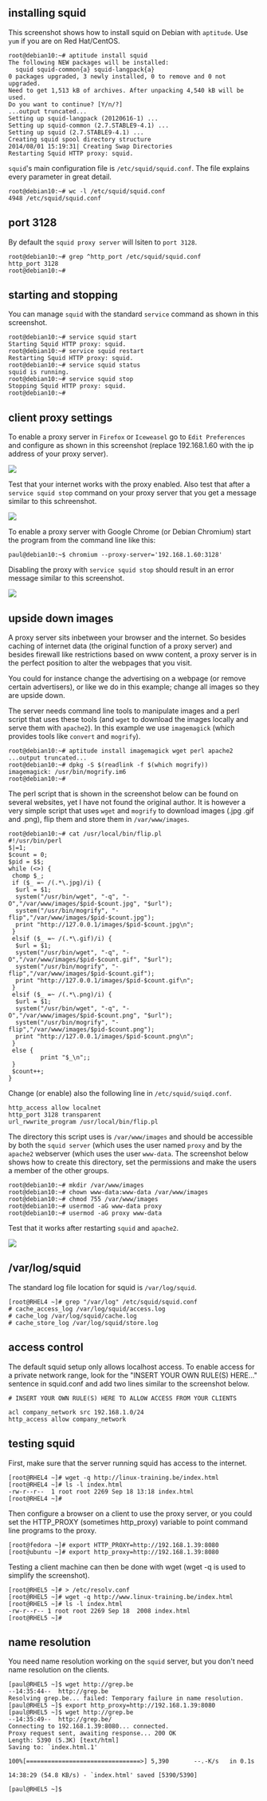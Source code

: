 ## installing squid

This screenshot shows how to install squid on Debian with `aptitude`.
Use `yum` if you are on Red Hat/CentOS.

    root@debian10:~# aptitude install squid
    The following NEW packages will be installed:
      squid squid-common{a} squid-langpack{a}
    0 packages upgraded, 3 newly installed, 0 to remove and 0 not upgraded.
    Need to get 1,513 kB of archives. After unpacking 4,540 kB will be used.
    Do you want to continue? [Y/n/?]
    ...output truncated...
    Setting up squid-langpack (20120616-1) ...
    Setting up squid-common (2.7.STABLE9-4.1) ...
    Setting up squid (2.7.STABLE9-4.1) ...
    Creating squid spool directory structure
    2014/08/01 15:19:31| Creating Swap Directories
    Restarting Squid HTTP proxy: squid.

`squid`\'s main configuration file is
`/etc/squid/squid.conf`. The file explains every parameter
in great detail.

    root@debian10:~# wc -l /etc/squid/squid.conf
    4948 /etc/squid/squid.conf

## port 3128

By default the `squid proxy server` will lsiten to `port 3128`.

    root@debian10:~# grep ^http_port /etc/squid/squid.conf
    http_port 3128
    root@debian10:~#

## starting and stopping

You can manage `squid` with the standard `service` command as shown in
this screenshot.

    root@debian10:~# service squid start
    Starting Squid HTTP proxy: squid.
    root@debian10:~# service squid restart
    Restarting Squid HTTP proxy: squid.
    root@debian10:~# service squid status
    squid is running.
    root@debian10:~# service squid stop
    Stopping Squid HTTP proxy: squid.
    root@debian10:~#

## client proxy settings

To enable a proxy server in `Firefox` or `Iceweasel` go to
`Edit Preferences` and configure as shown in this screenshot (replace
192.168.1.60 with the ip address of your proxy server).

![](assets/proxy_firefoxsettings.png)

Test that your internet works with the proxy enabled. Also test that
after a `service squid stop` command on your proxy server that you get a
message similar to this schreenshot.

![](assets/firefox_noproxy.png)

To enable a proxy server with Google Chrome (or Debian Chromium) start
the program from the command line like this:

    paul@debian10:~$ chromium --proxy-server='192.168.1.60:3128'

Disabling the proxy with `service squid stop` should result in an error
message similar to this screenshot.

![](assets/chromium_noproxy.png)

## upside down images

A proxy server sits inbetween your browser and the internet. So besides
caching of internet data (the original function of a proxy server) and
besides firewall like restrictions based on www content, a proxy server
is in the perfect position to alter the webpages that you visit.

You could for instance change the advertising on a webpage (or remove
certain advertisers), or like we do in this example; change all images
so they are upside down.

The server needs command line tools to manipulate images and a perl
script that uses these tools (and `wget` to download the images locally
and serve them with `apache2`). In this example we use `imagemagick`
(which provides tools like `convert` and `mogrify`).

    root@debian10:~# aptitude install imagemagick wget perl apache2
    ...output truncated...
    root@debian10:~# dpkg -S $(readlink -f $(which mogrify))
    imagemagick: /usr/bin/mogrify.im6
    root@debian10:~#

The perl script that is shown in the screenshot below can be found on
several websites, yet I have not found the original author. It is
however a very simple script that uses `wget` and `mogrify` to download
images (.jpg .gif and .png), flip them and store them in
`/var/www/images`.

    root@debian10:~# cat /usr/local/bin/flip.pl
    #!/usr/bin/perl
    $|=1;
    $count = 0;
    $pid = $$;
    while (<>) {
     chomp $_;
     if ($_ =~ /(.*\.jpg)/i) {
      $url = $1;
      system("/usr/bin/wget", "-q", "-O","/var/www/images/$pid-$count.jpg", "$url");
      system("/usr/bin/mogrify", "-flip","/var/www/images/$pid-$count.jpg");
      print "http://127.0.0.1/images/$pid-$count.jpg\n";
     }
     elsif ($_ =~ /(.*\.gif)/i) {
      $url = $1;
      system("/usr/bin/wget", "-q", "-O","/var/www/images/$pid-$count.gif", "$url");
      system("/usr/bin/mogrify", "-flip","/var/www/images/$pid-$count.gif");
      print "http://127.0.0.1/images/$pid-$count.gif\n";
     }
     elsif ($_ =~ /(.*\.png)/i) {
      $url = $1;
      system("/usr/bin/wget", "-q", "-O","/var/www/images/$pid-$count.png", "$url");
      system("/usr/bin/mogrify", "-flip","/var/www/images/$pid-$count.png");
      print "http://127.0.0.1/images/$pid-$count.png\n";
     }
     else {
             print "$_\n";;
     }
     $count++;
    }

Change (or enable) also the following line in `/etc/squid/suiqd.conf`.

    http_access allow localnet
    http_port 3128 transparent
    url_rwwrite_program /usr/local/bin/flip.pl

The directory this script uses is `/var/www/images` and should be
accessible by both the `squid server` (which uses the user named `proxy`
and by the `apache2` webserver (which uses the user `www-data`. The
screenshot below shows how to create this directory, set the permissions
and make the users a member of the other groups.

    root@debian10:~# mkdir /var/www/images
    root@debian10:~# chown www-data:www-data /var/www/images
    root@debian10:~# chmod 755 /var/www/images
    root@debian10:~# usermod -aG www-data proxy
    root@debian10:~# usermod -aG proxy www-data

Test that it works after restarting `squid` and `apache2`.

![](assets/proxy_upsidedown_xkcd.png)

## /var/log/squid

The standard log file location for squid is
`/var/log/squid`.

    [root@RHEL4 ~]# grep "/var/log" /etc/squid/squid.conf
    # cache_access_log /var/log/squid/access.log
    # cache_log /var/log/squid/cache.log
    # cache_store_log /var/log/squid/store.log

## access control

The default squid setup only allows localhost access. To enable access
for a private network range, look for the \"INSERT YOUR OWN RULE(S)
HERE\...\" sentence in squid.conf and add two lines similar to the
screenshot below.

    # INSERT YOUR OWN RULE(S) HERE TO ALLOW ACCESS FROM YOUR CLIENTS

    acl company_network src 192.168.1.0/24
    http_access allow company_network

## testing squid

First, make sure that the server running squid has access to the
internet.

    [root@RHEL4 ~]# wget -q http://linux-training.be/index.html
    [root@RHEL4 ~]# ls -l index.html 
    -rw-r--r--  1 root root 2269 Sep 18 13:18 index.html
    [root@RHEL4 ~]#

Then configure a browser on a client to use the proxy server, or you
could set the HTTP_PROXY (sometimes http_proxy) variable to point
command line programs to the proxy.

    [root@fedora ~]# export HTTP_PROXY=http://192.168.1.39:8080
    [root@ubuntu ~]# export http_proxy=http://192.168.1.39:8080

Testing a client machine can then be done with wget (wget -q is used to
simplify the screenshot).

    [root@RHEL5 ~]# > /etc/resolv.conf
    [root@RHEL5 ~]# wget -q http://www.linux-training.be/index.html
    [root@RHEL5 ~]# ls -l index.html 
    -rw-r--r-- 1 root root 2269 Sep 18  2008 index.html
    [root@RHEL5 ~]#

## name resolution

You need name resolution working on the `squid` server, but you don\'t
need name resolution on the clients.

    [paul@RHEL5 ~]$ wget http://grep.be
    --14:35:44--  http://grep.be
    Resolving grep.be... failed: Temporary failure in name resolution.
    [paul@RHEL5 ~]$ export http_proxy=http://192.168.1.39:8080
    [paul@RHEL5 ~]$ wget http://grep.be
    --14:35:49--  http://grep.be/
    Connecting to 192.168.1.39:8080... connected.
    Proxy request sent, awaiting response... 200 OK
    Length: 5390 (5.3K) [text/html]
    Saving to: `index.html.1'

    100%[================================>] 5,390       --.-K/s   in 0.1s

    14:38:29 (54.8 KB/s) - `index.html' saved [5390/5390]

    [paul@RHEL5 ~]$


